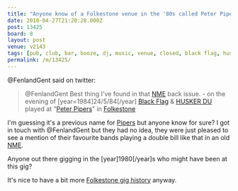 ```yaml
---
title: "Anyone know of a Folkestone venue in the '80s called Peter Pipers?"
date: 2010-04-27T21:20:28.000Z
post: 13425
board: 8
layout: post
venue: v2143
tags: [pub, club, bar, booze, dj, music, venue, closed, black flag, husker du, folkestone, pipers, gig, gig history, music history, gigography, "1980s", "1984", nme, music, husker du gigography, black flag gigography, peter pipers]
permalink: /m/13425/
---
```

@FenlandGent said on twitter:

<blockquote>@FenlandGent Best thing I've found in that <a href="/wiki/nme">NME</a> back issue. - on the evening of [year=1984]24/5/84[/year] <a href="/wiki/black+flag">Black Flag</a> & <a href="/wiki/husker+du">HUSKER DU</a> played at "<a href="/wiki/peter+pipers">Peter Pipers</a>" in <a href="/wiki/folkestone">Folkestone</a></blockquote>

I'm guessing it's a previous name for <a href="/wiki/pipers">Pipers</a> but anyone know for sure? I got in touch with @FenlandGent but they had no idea, they were just pleased to see a mention of their favourite bands playing a double bill like that in an old <a href="/wiki/nme">NME</a>.

Anyone out there gigging in the [year]1980[/year]s who might have been at this gig?

It's nice to have a bit more <a href="http://www.folkestonegerald.com/history/">Folkestone gig history</a> anyway.
